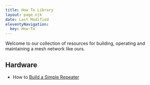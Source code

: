 ```yaml
---
title: How To Library
layout: page.njk
date: Last Modified
eleventyNavigation:
  key: How-To
---
```


Welcome to our collection of resources for building, operating and maintaining a mesh network like ours.

## Hardware

- How to [Build a Simple Repeater](/how-to/simple-repeater)